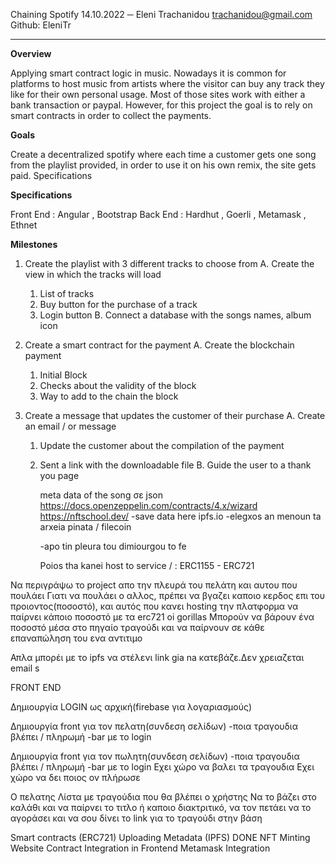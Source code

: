 Chaining Spotify
14.10.2022
─
Eleni Trachanidou
trachanidou@gmail.com
Github: EleniTr

---

<b>Overview</b>

Applying smart contract logic in music. Nowadays it is common for platforms to host music from artists where the visitor can buy any track they like for their own personal usage. Most of those sites work with either a bank transaction or paypal. However, for this project the goal is to rely on smart contracts in order to collect the payments.

<b>Goals</b>

Create a decentralized spotify where each time a customer gets one song from the playlist provided, in order to use it on his own remix, the site gets paid.
Specifications

<b>Specifications</b>

Front End : Angular , Bootstrap
Back End : Hardhut , Goerli , Metamask , Ethnet

<b>Milestones</b>

1. Create the playlist with 3 different tracks to choose from
   A. Create the view in which the tracks will load</br>
   1. List of tracks
   2. Buy button for the purchase of a track
   3. Login button
      B. Connect a database with the songs names, album icon
2. Create a smart contract for the payment
   A. Create the blockchain payment
   1. Initial Block
   2. Checks about the validity of the block
   3. Way to add to the chain the block
3. Create a message that updates the customer of their purchase
   A. Create an email / or message

   1. Update the customer about the compilation of the payment
   2. Sent a link with the downloadable file
      B. Guide the user to a thank you page

      meta data of the song σε json
      https://docs.openzeppelin.com/contracts/4.x/wizard
      https://nftschool.dev/
      -save data here ipfs.io
      -elegxos an menoun ta arxeia pinata / filecoin

      -apo tin pleura tou dimiourgou to fe

      Poios tha kanei host to service / :
      ERC1155 - ERC721

Να περιγράψω το project απο την πλευρά του πελάτη και αυτου που πουλάει
Γιατι να πουλάει ο αλλος, πρέπει να βγαζει καποιο κερδος επι του προιοντος(ποσοστό), και αυτός που κανει hosting την πλατφορμα να παίρνει κάποιο ποσοστό
με τα erc721 oi gorillas Μπορούν να βάρουν ένα ποσοστό μέσα στο πηγαίο τραγούδι και να παίρνουν σε κάθε επαναπώληση του ενα αντιτιμο

Απλα μπορέι με το ipfs να στέλενι link gia na κατεβάζε.Δεν χρειαζεται email
s

FRONT END

Δημιουργία LOGIN ως αρχική(firebase για λογαριασμούς)

Δημιουργία front για τον πελατη(συνδεση σελίδων)
-ποια τραγουδια βλέπει / πληρωμή
-bar με το login

Δημιουργία front για τον πωλητη(συνδεση σελίδων)
-ποια τραγουδια βλέπει / πληρωμή
-bar με το login
Εχει χώρο να βαλει τα τραγουδια
Εχει χώρο να δει ποιος ον πλήρωσε

Ο πελατης
Λίστα με τραγούδια που θα βλέπει ο χρήστης
Να το βάζει στο καλάθι και να παίρνει το τιτλο ή καποιο διακτριτικό, να τον πετάει να το αγοράσει και να σου δίνει το link για το τραγούδι στην βάση

Smart contracts (ERC721)
Uploading Metadata (IPFS) DONE
NFT Minting Website
Contract Integration in Frontend
Metamask Integration
